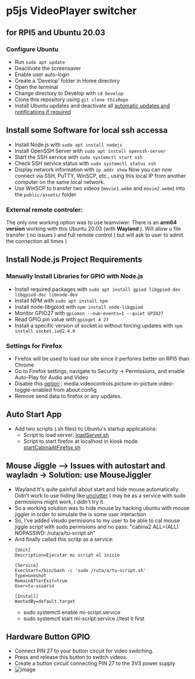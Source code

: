 # p5js VideoPlayer switcher
## for RPI5 and Ubuntu 20.03

### Configure Ubuntu
- Run `sudo apt update`
- Deactivate the screensaver
- Enable user auto-login
- Create a 'Develop' folder in Home directory
- Open the terminal
- Change directory to Develop with `cd Develop`
- Clone this repository using `git clone thisRepo`
- Install Ubuntu updates and deactivate all [automatic updates and notifications if required](https://askubuntu.com/questions/1322292/how-do-i-turn-off-automatic-updates-completely-and-for-real)

## Install some Software for local ssh accessa

- Install Node.js with `sudo apt install nodejs`
- Install OpenSSH Server with `sudo apt install openssh-server`
- Start the SSH service with `sudo systemctl start ssh`
- Check SSH service status with `sudo systemctl status ssh`
- Display network information with `ip addr show`
Now you can now connect via SSH, PuTTY, WinSCP, etc., using this local IP from another computer on the same local network.
- Use WinSCP to transfer two videos (`movie1.webm` and `movie2.webm`) into the `public/assets/` folder

### External remote controler: 
The only one working option was to use teamviwer. There is an **arm64 version** working with this Ubuntu 20.03 (with **Wayland** ). 
Will allow u file transfer ( no issues ) and full remote control ( but will ask to user to admit the connection all times  )

## Install Node.js Project Requirements

### Manually Install Libraries for GPIO with Node.js
- Install required packages with `sudo apt install gpiod libgpiod-dev libgpiod-doc libnode-dev`
- Install NPM with `sudo apt install npm`
- Install node-libgpiod with `npm install node-libgpiod`
- Monitor GPIO27 with `gpiomon --num-events=1 --quiet GPIO27`
- Read GPIO pin value with `gpioget 4 27`
- Install a specific version of socket.io without forcing updates with `npm install socket.io@2.4.0`

### Settings for Firefox
- Firefox will be used to load our site since it performs better on RPI5 than Chrome
- Go to Firefox settings, navigate to Security -> Permissions, and enable Auto-Play for Audio and Video
- Disable this [option](https://www.reddit.com/r/firefox/comments/zlw0ey/is_there_a_way_to_get_rid_popout_this_video/) : media.videocontrols.picture-in-picture.video-toggle-enabled from about:config
- Remove send data to firefox or any updates.

## Auto Start App
- Add two scripts (.sh files) to Ubuntu's startup applications:
  - Script to load server: [loadServer.sh](https://github.com/carlesgutierrez/videoplayer-nodejs-p5js-gpio/blob/main/loadServer.sh)
  - Script to start firefox at localhost in kiosk mode. [startCabinaAtFirefox.sh](https://github.com/carlesgutierrez/videoplayer-nodejs-p5js-gpio/blob/main/startCabinaAtFirefox.sh)
 
## Mouse Jiggle --> Issues with autostart and wayladn -> Solution: use MouseJiggler
  - Wayland It's quite painfull about start and hide mouse automatically. Didn't work to use hiding like [unclutter](https://www.baeldung.com/linux/mouse-cursor-hide) ( may be as a service with sudo permisiions might work, I didn't try it.
  - So a working solution was to hide mouse by hacking ubuntu with mouse jiggler in order to simulate the is some user interaction
  - So, I've added visudo permisions to my user to be able to cal mouse jiggle script with sudo permisions and no pass: "cabina2 ALL=(ALL) NOPASSWD: /ruta/a/tu-script.sh"
  - And finally called this scritp as a service:
      ````
      [Unit]
      Description=Ejecutar mi script al inicio
      
      [Service]
      ExecStart=/bin/bash -c 'sudo /ruta/a/tu-script.sh'
      Type=oneshot
      RemainAfterExit=true
      User=tu-usuario
      
      [Install]
      WantedBy=default.target
      ````
    - sudo systemctl enable mi-script.service
    - sudo systemctl start mi-script.service //test it first

## Hardware Button GPIO 
- Connect PIN 27 to your button circuit for video switching.
- Press and release this button to switch videos.
- Create a button circuit connecting PIN 27 to the 3V3 power supply
- ![image](https://github.com/carlesgutierrez/videoplayer-nodejs-p5js-gpio/assets/203877/dbfcf1e3-86c6-45ab-b09a-3314628d0b8b)
